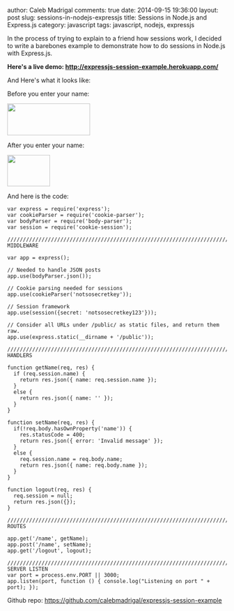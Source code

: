 author: Caleb Madrigal
comments: true
date: 2014-09-15 19:36:00
layout: post
slug: sessions-in-nodejs-expressjs
title: Sessions in Node.js and Express.js
category: javascript
tags: javascript, nodejs, expressjs

In the process of trying to explain to a friend how sessions work, I decided to write a barebones example to demonstrate how to do sessions in Node.js with Express.js.

**Here's a live demo: <http://expressjs-session-example.herokuapp.com/>**

And Here's what it looks like:

Before you enter your name:

<img src="/static/images/session_example_1.png" style="width:190px; height:73px" />

After you enter your name:

<img src="/static/images/session_example_2.png" style="width:98px; height:72px" />

And here is the code:

    var express = require('express');
    var cookieParser = require('cookie-parser');
    var bodyParser = require('body-parser');
    var session = require('cookie-session');
    
    ///////////////////////////////////////////////////////////////////////////////////////// MIDDLEWARE
    
    var app = express();
    
    // Needed to handle JSON posts
    app.use(bodyParser.json());
    
    // Cookie parsing needed for sessions
    app.use(cookieParser('notsosecretkey'));
    
    // Session framework
    app.use(session({secret: 'notsosecretkey123'}));
    
    // Consider all URLs under /public/ as static files, and return them raw.
    app.use(express.static(__dirname + '/public'));
    
    /////////////////////////////////////////////////////////////////////////////////////////// HANDLERS 
    
    function getName(req, res) {
      if (req.session.name) {
        return res.json({ name: req.session.name });
      }
      else {
        return res.json({ name: '' });
      }
    }
    
    function setName(req, res) {
      if(!req.body.hasOwnProperty('name')) {
        res.statusCode = 400;
        return res.json({ error: 'Invalid message' });
      }
      else {
        req.session.name = req.body.name;
        return res.json({ name: req.body.name });
      }
    }
    
    function logout(req, res) {
      req.session = null;
      return res.json({});
    }
    
    ///////////////////////////////////////////////////////////////////////////////////////////// ROUTES 
    
    app.get('/name', getName);
    app.post('/name', setName);
    app.get('/logout', logout);
    
    ////////////////////////////////////////////////////////////////////////////////////// SERVER LISTEN
    var port = process.env.PORT || 3000;
    app.listen(port, function () { console.log("Listening on port " + port); });


Github repo: <https://github.com/calebmadrigal/expressjs-session-example>

